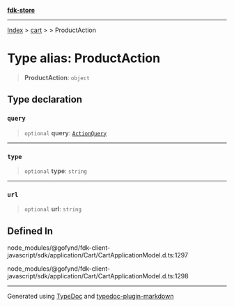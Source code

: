 [**fdk-store**](../../../README.md)
***

[Index](../../../API.md) > [cart](../../README.md) > [<internal>](../README.md) > ProductAction

# Type alias: ProductAction

> **ProductAction**: `object`

## Type declaration

### `query`

> `optional` **query**: [`ActionQuery`](type-alias.ActionQuery.md)

***

### `type`

> `optional` **type**: `string`

***

### `url`

> `optional` **url**: `string`

## Defined In

node\_modules/@gofynd/fdk-client-javascript/sdk/application/Cart/CartApplicationModel.d.ts:1297

node\_modules/@gofynd/fdk-client-javascript/sdk/application/Cart/CartApplicationModel.d.ts:1298

***
Generated using [TypeDoc](https://typedoc.org/) and [typedoc-plugin-markdown](https://www.npmjs.com/package/typedoc-plugin-markdown)
